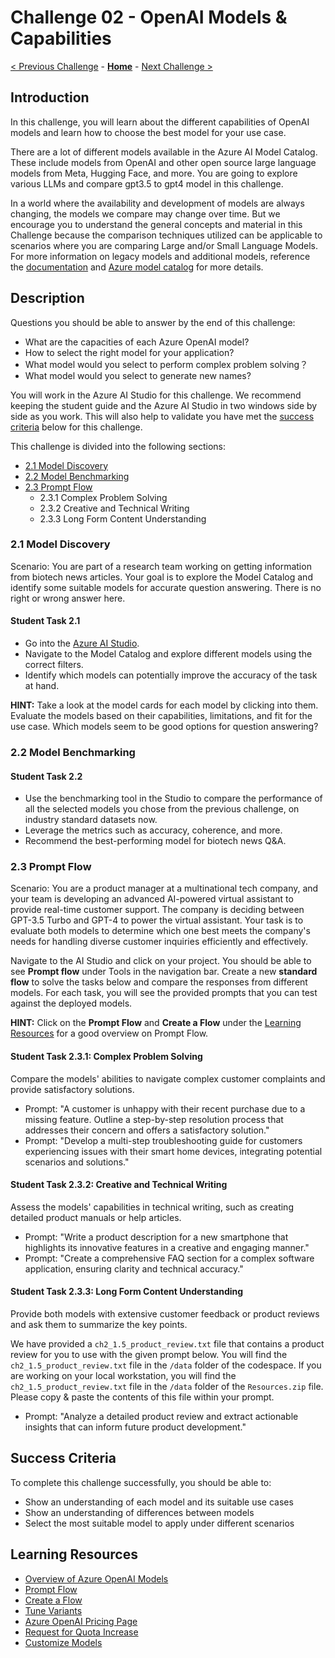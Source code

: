 # Challenge 02 - OpenAI Models & Capabilities

[< Previous Challenge](./Challenge-01.md) - **[Home](../README.md)** - [Next Challenge >](./Challenge-03.md)

## Introduction

In this challenge, you will learn about the different capabilities of OpenAI models and learn how to choose the best model for your use case.

There are a lot of different models available in the Azure AI Model Catalog. These include models from OpenAI and other open source large language models from Meta, Hugging Face, and more. You are going to explore various LLMs and compare gpt3.5 to gpt4 model in this challenge. 

In a world where the availability and development of models are always changing, the models we compare may change over time. But we encourage you to understand the general concepts and material in this Challenge because the comparison techniques utilized can be applicable to scenarios where you are comparing Large and/or Small Language Models. For more information on legacy models and additional models, reference the [documentation](https://learn.microsoft.com/en-us/azure/ai-services/openai/concepts/legacy-models) and [Azure model catalog](https://learn.microsoft.com/en-us/azure/machine-learning/how-to-use-foundation-models?view=azureml-api-2) for more details.

## Description
Questions you should be able to answer by the end of this challenge:
- What are the capacities of each Azure OpenAI model?
- How to select the right model for your application?
- What model would you select to perform complex problem solving？
- What model would you select to generate new names?

You will work in the Azure AI Studio for this challenge. We recommend keeping the student guide and the Azure AI Studio in two windows side by side as you work. This will also help to validate you have met the [success criteria](#success-criteria) below for this challenge.

This challenge is divided into the following sections:

- [2.1 Model Discovery](#21-model-discovery)
- [2.2 Model Benchmarking](#22-model-benchmarking)
- [2.3 Prompt Flow](#23-prompt-flow)
    - 2.3.1 Complex Problem Solving
    - 2.3.2 Creative and Technical Writing
    - 2.3.3 Long Form Content Understanding

### 2.1 Model Discovery
Scenario: You are part of a research team working on getting information from biotech news articles. Your goal is to explore the Model Catalog and identify some suitable models for accurate question answering. There is no right or wrong answer here.

#### Student Task 2.1
- Go into the [Azure AI Studio](ai.azure.com).
- Navigate to the Model Catalog and explore different models using the correct filters. 
- Identify which models can potentially improve the accuracy of the task at hand.

**HINT:** Take a look at the model cards for each model by clicking into them. Evaluate the models based on their capabilities, limitations, and fit for the use case. Which models seem to be good options for question answering? 

### 2.2 Model Benchmarking 
#### Student Task 2.2
- Use the benchmarking tool in the Studio to compare the performance of all the selected models you chose from the previous challenge, on industry standard datasets now.
- Leverage the metrics such as accuracy, coherence, and more.
- Recommend the best-performing model for biotech news Q&A.

### 2.3 Prompt Flow
Scenario: You are a product manager at a multinational tech company, and your team is developing an advanced AI-powered virtual assistant to provide real-time customer support. The company is deciding between GPT-3.5 Turbo and GPT-4 to power the virtual assistant. Your task is to evaluate both models to determine which one best meets the company's needs for handling diverse customer inquiries efficiently and effectively.

Navigate to the AI Studio and click on your project. You should be able to see **Prompt flow** under Tools in the navigation bar. Create a new **standard flow** to solve the tasks below and compare the responses from different models. For each task, you will see the provided prompts that you can test against the deployed models.

**HINT:** Click on the **Prompt Flow** and **Create a Flow** under the [Learning Resources](#learning-resources) for a good overview on Prompt Flow.

#### Student Task 2.3.1: Complex Problem Solving
  Compare the models' abilities to navigate complex customer complaints and provide satisfactory solutions.
  - Prompt: "A customer is unhappy with their recent purchase due to a missing feature. Outline a step-by-step resolution process that addresses their concern and offers a satisfactory solution."
  - Prompt: "Develop a multi-step troubleshooting guide for customers experiencing issues with their smart home devices, integrating potential scenarios and solutions."

#### Student Task 2.3.2: Creative and Technical Writing
  Assess the models' capabilities in technical writing, such as creating detailed product manuals or help articles.
  - Prompt: "Write a product description for a new smartphone that highlights its innovative features in a creative and engaging manner."
  - Prompt: "Create a comprehensive FAQ section for a complex software application, ensuring clarity and technical accuracy."

#### Student Task 2.3.3: Long Form Content Understanding
  Provide both models with extensive customer feedback or product reviews and ask them to summarize the key points.

  We have provided a `ch2_1.5_product_review.txt` file that contains a product review for you to use with the given prompt below. You will find the `ch2_1.5_product_review.txt` file in the `/data` folder of the codespace. If you are working on your local workstation, you will find the `ch2_1.5_product_review.txt` file in the `/data` folder of the `Resources.zip` file. Please copy & paste the contents of this file within your prompt.
  - Prompt: "Analyze a detailed product review and extract actionable insights that can inform future product development."
## Success Criteria

To complete this challenge successfully, you should be able to:
- Show an understanding of each model and its suitable use cases
- Show an understanding of differences between models
- Select the most suitable model to apply under different scenarios

## Learning Resources

- [Overview of Azure OpenAI Models](https://learn.microsoft.com/en-us/azure/cognitive-services/openai/concepts/models)
- [Prompt Flow](https://learn.microsoft.com/en-us/azure/ai-studio/how-to/prompt-flow)
- [Create a Flow](https://learn.microsoft.com/en-us/azure/ai-studio/how-to/flow-develop)
- [Tune Variants](https://learn.microsoft.com/en-us/azure/ai-studio/how-to/flow-tune-prompts-using-variants)
- [Azure OpenAI Pricing Page](https://azure.microsoft.com/en-us/pricing/details/cognitive-services/openai-service/)
- [Request for Quota Increase](https://customervoice.microsoft.com/Pages/ResponsePage.aspx?id=v4j5cvGGr0GRqy180BHbR4xPXO648sJKt4GoXAed-0pURVJWRU4yRTMxRkszU0NXRFFTTEhaT1g1NyQlQCN0PWcu)
- [Customize Models](https://learn.microsoft.com/en-us/azure/cognitive-services/openai/how-to/fine-tuning?pivots=programming-language-studio)
